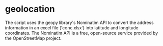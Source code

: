 # geolocation
The script uses the geopy library's Nominatim API to convert the address information in an excel file ('conc.xlsx') into latitude and longitude coordinates. The Nominatim API is a free, open-source service provided by the OpenStreetMap project.
